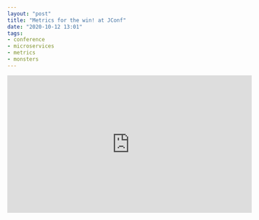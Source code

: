 ```yaml
---
layout: "post"
title: "Metrics for the win! at JConf"
date: "2020-10-12 13:01"
tags:
- conference
- microservices
- metrics
- monsters
---
```


<iframe width="560" height="315" src="https://www.youtube.com/embed/YK4e3wefqWY" frameborder="0" allow="accelerometer; autoplay; clipboard-write; encrypted-media; gyroscope; picture-in-picture" allowfullscreen></iframe>
